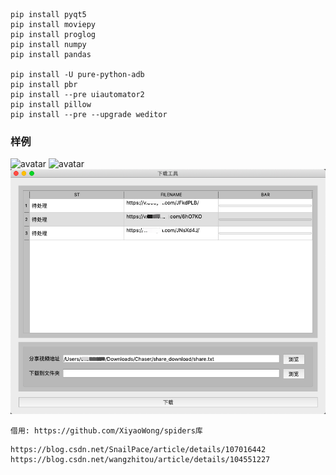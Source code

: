     pip install pyqt5
    pip install moviepy
    pip install proglog
    pip install numpy
    pip install pandas
    
    pip install -U pure-python-adb
    pip install pbr
    pip install --pre uiautomator2
    pip install pillow
    pip install --pre --upgrade weditor


### 样例
 ![avatar](https://github.com/0xe590b4/Chaser/blob/master/images/bathch_maker.png)
 ![avatar](https://github.com/0xe590b4/Chaser/blob/master/images/bathch_uploader.png)
 ![avatar](https://github.com/0xe590b4/Chaser/blob/master/images/share_download.png)
>>
    借用: https://github.com/XiyaoWong/spiders库
>>  
   
    https://blog.csdn.net/SnailPace/article/details/107016442
    https://blog.csdn.net/wangzhitou/article/details/104551227



